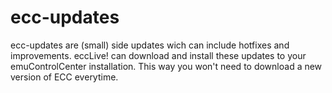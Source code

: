 # ecc-updates
ecc-updates are (small) side updates wich can include hotfixes and improvements.
eccLive! can download and install these updates to your emuControlCenter installation.
This way you won't need to download a new version of ECC everytime.
